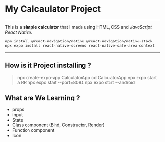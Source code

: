 # My Calcaulator Project
***
This is a **simple calculator** that I made using HTML, CSS and *JavaScript React Native.* 

```sh
npm install @react-navigation/native @react-navigation/native-stack
npx expo install react-native-screens react-native-safe-area-context
```
---
## How is it Project installing ?
> npx create-expo-app CalculatorApp
> cd CalculatorApp
> npx expo start
> a
> RR
> npx expo start --port=8084
> npx expo start --android

## What are We Learning ?  
- props
- input
- State
- Class component (Bind, Constructor, Render)
- Function component
- Icon